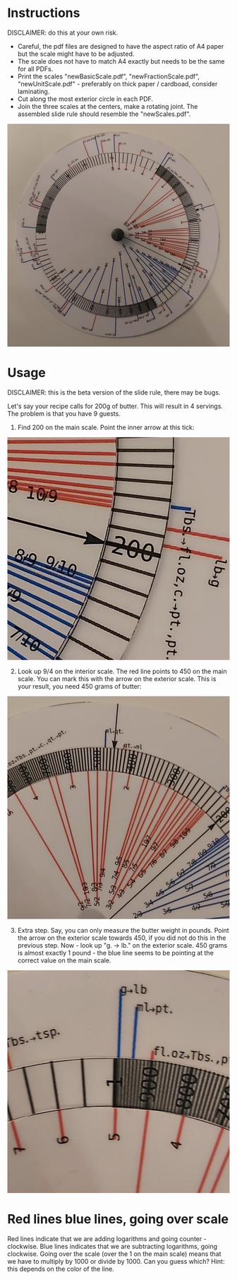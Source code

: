 # Instructions

DISCLAIMER: do this at your own risk.

- Careful, the pdf files are designed to have the 
  aspect ratio of A4 paper but the scale might have
  to be adjusted.
- The scale does not have to match A4 exactly but 
  needs to be the same for all PDFs.
- Print the scales "newBasicScale.pdf", "newFractionScale.pdf", "newUnitScale.pdf" -
  preferably on thick paper / cardboad, consider laminating.
- Cut along the most exterior circle in each PDF.
- Join the three scales at the centers, make a rotating joint. 
  The assembled slide rule should resemble the "newScales.pdf". 

![The assembled slide rule](./assembled.jpg)

# Usage

DISCLAIMER: this is the beta version of the slide rule, there may be bugs.

Let's say your recipe calls for 200g of butter. This will result in 4 servings.
The problem is that you have 9 guests. 

1) Find 200 on the main scale. Point the inner arrow at this tick:

![step 1](./step1.jpg)

2) Look up 9/4 on the interior scale. The red line points to 450 on the main scale.
   You can mark this with the arrow on the exterior scale. This is your result,
   you need 450 grams of butter:

![step 2](./step2.jpg)

3) Extra step. Say, you can only measure the butter weight in pounds. 
   Point the arrow on the exterior scale towards 450, if you did not do this
   in the previous step. Now - look up "g. -> lb." on the exterior scale. 
   450 grams is almost exactly 1 pound - the blue line seems to be pointing at
   the correct value on the main scale.

![step 3](./step3.jpg)

# Red lines blue lines, going over scale

Red lines indicate that we are adding logarithms and going counter - clockwise.
Blue lines indicates that we are subtracting logarithms, going clockwise. 
Going over the scale (over the 1 on the main scale) means that we have to 
multiply by 1000 or divide by 1000. Can you guess which? Hint: this depends
on the color of the line.
